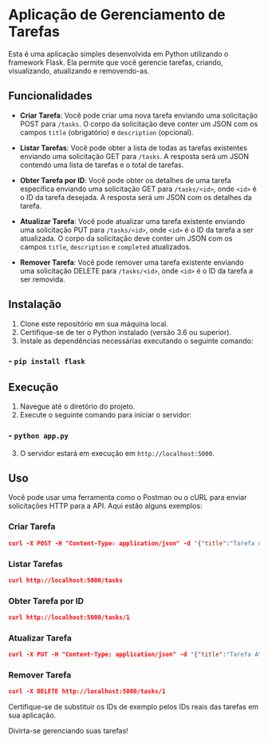 # Aplicação de Gerenciamento de Tarefas

Esta é uma aplicação simples desenvolvida em Python utilizando o framework Flask. Ela permite que você gerencie tarefas, criando, visualizando, atualizando e removendo-as.

## Funcionalidades

- **Criar Tarefa**: Você pode criar uma nova tarefa enviando uma solicitação POST para `/tasks`. O corpo da solicitação deve conter um JSON com os campos `title` (obrigatório) e `description` (opcional).

- **Listar Tarefas**: Você pode obter a lista de todas as tarefas existentes enviando uma solicitação GET para `/tasks`. A resposta será um JSON contendo uma lista de tarefas e o total de tarefas.

- **Obter Tarefa por ID**: Você pode obter os detalhes de uma tarefa específica enviando uma solicitação GET para `/tasks/<id>`, onde `<id>` é o ID da tarefa desejada. A resposta será um JSON com os detalhes da tarefa.

- **Atualizar Tarefa**: Você pode atualizar uma tarefa existente enviando uma solicitação PUT para `/tasks/<id>`, onde `<id>` é o ID da tarefa a ser atualizada. O corpo da solicitação deve conter um JSON com os campos `title`, `description` e `completed` atualizados.

- **Remover Tarefa**: Você pode remover uma tarefa existente enviando uma solicitação DELETE para `/tasks/<id>`, onde `<id>` é o ID da tarefa a ser removida.

## Instalação

1. Clone este repositório em sua máquina local.
2. Certifique-se de ter o Python instalado (versão 3.6 ou superior).
3. Instale as dependências necessárias executando o seguinte comando:

### - `pip install flask`

## Execução

1. Navegue até o diretório do projeto.
2. Execute o seguinte comando para iniciar o servidor:

### - `python app.py`

3. O servidor estará em execução em `http://localhost:5000`.

## Uso

Você pode usar uma ferramenta como o Postman ou o cURL para enviar solicitações HTTP para a API. Aqui estão alguns exemplos:

### Criar Tarefa

```json
curl -X POST -H "Content-Type: application/json" -d '{"title":"Tarefa de Exemplo","description":"Esta é uma tarefa de exemplo"}' http://localhost:5000/tasks
```

### Listar Tarefas

```json
curl http://localhost:5000/tasks
```

### Obter Tarefa por ID

```json
curl http://localhost:5000/tasks/1
```

### Atualizar Tarefa

```json
curl -X PUT -H "Content-Type: application/json" -d '{"title":"Tarefa Atualizada","description":"Descrição atualizada","completed":true}' http://localhost:5000/tasks/1
```

### Remover Tarefa

```json
curl -X DELETE http://localhost:5000/tasks/1
```

Certifique-se de substituir os IDs de exemplo pelos IDs reais das tarefas em sua aplicação.

Divirta-se gerenciando suas tarefas!
